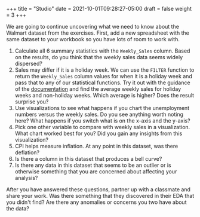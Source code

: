 +++
title = "Studio"
date = 2021-10-01T09:28:27-05:00
draft = false
weight = 3
+++

We are going to continue uncovering what we need to know about the Walmart dataset from the exercises. First, add a new spreadsheet with the same dataset to your workbook so you have lots of room to work with.

1. Calculate all 6 summary statistics with the `Weekly_Sales` column. Based on the results, do you think that the weekly sales data seems widely dispersed?
1. Sales may differ if it is a holiday week. We can use the `FILTER` function to return the `Weekly_Sales` column values for when it is a holiday week and pass that to any of our statistical functions. Try it out with the guidance of the [documentation](https://support.google.com/docs/answer/3093197?hl=en) and find the average weekly sales for holiday weeks and non-holiday weeks. Which average is higher? Does the result surprise you?
1. Use visualizations to see what happens if you chart the unemployment numbers versus the weekly sales. Do you see anything worth noting here? What happens if you switch what is on the x-axis and the y-axis?
1. Pick one other variable to compare with weekly sales in a visualization. What chart worked best for you? Did you gain any insights from this visualization?
1. CPI helps measure inflation. At any point in this dataset, was there deflation?
1. Is there a column in this dataset that produces a bell curve?
1. Is there any data in this dataset that seems to be an outlier or is otherwise something that you are concerned about affecting your analysis?

After you have answered these questions, partner up with a classmate and share your work. Was there something that they discovered in their EDA that you didn't find? Are there any anomalies or concerns you two have about the data?


